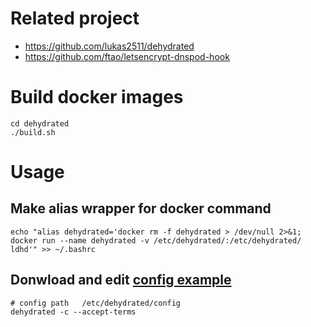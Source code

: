 # Related project

* https://github.com/lukas2511/dehydrated
* https://github.com/ftao/letsencrypt-dnspod-hook

# Build docker images

```
cd dehydrated
./build.sh
```

# Usage

## Make alias wrapper for docker command

```
echo "alias dehydrated='docker rm -f dehydrated > /dev/null 2>&1; docker run --name dehydrated -v /etc/dehydrated/:/etc/dehydrated/ ldhd'" >> ~/.bashrc
```

## Donwload and edit [config example](https://github.com/lukas2511/dehydrated/blob/master/docs/examples/config)

```
# config path   /etc/dehydrated/config
dehydrated -c --accept-terms
```
